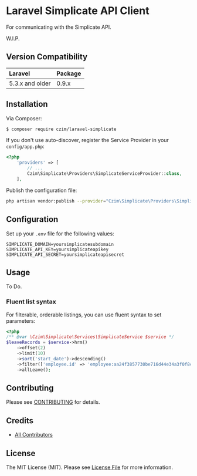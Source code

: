 # Laravel Simplicate API Client

For communicating with the Simplicate API.

W.I.P.


## Version Compatibility

 Laravel             | Package 
:--------------------|:--------
 5.3.x and older     | 0.9.x



## Installation

Via Composer:

``` bash
$ composer require czim/laravel-simplicate
```

If you don't use auto-discover, register the Service Provider in your `config/app.php`:

```php
<?php
    'providers' => [
        // ...
        Czim\Simplicate\Providers\SimplicateServiceProvider::class,
    ],
```


Publish the configuration file:

``` bash
php artisan vendor:publish --provider="Czim\Simplicate\Providers\SimplicateServiceProvider"
```

## Configuration

Set up your `.env` file for the following values:

```dotenv
SIMPLICATE_DOMAIN=yoursimplicatesubdomain
SIMPLICATE_API_KEY=yoursimplicateapikey
SIMPLICATE_API_SECRET=yoursimplicateapisecret
```

## Usage

To Do.

### Fluent list syntax

For filterable, orderable listings, you can use fluent syntax to set parameters:

```php
<?php
/** @var \Czim\Simplicate\Services\SimplicateService $service */
$leaveRecords = $service->hrm()
    ->offset(2)
    ->limit(10)
    ->sort('start_date')->descending()
    ->filter(['employee.id' => 'employee:aa24f3857730be716d44e34a3f0f8c3a'])
    ->allLeave();
```


## Contributing

Please see [CONTRIBUTING](CONTRIBUTING.md) for details.


## Credits

- [All Contributors][link-contributors]

## License

The MIT License (MIT). Please see [License File](LICENSE.md) for more information.

[ico-version]: https://img.shields.io/packagist/v/czim/laravel-simplicate.svg?style=flat-square
[ico-license]: https://img.shields.io/badge/license-MIT-brightgreen.svg?style=flat-square
[ico-downloads]: https://img.shields.io/packagist/dt/czim/laravel-simplicate.svg?style=flat-square

[link-packagist]: https://packagist.org/packages/czim/laravel-simplicate
[link-downloads]: https://packagist.org/packages/czim/laravel-simplicate
[link-author]: https://github.com/czim
[link-contributors]: ../../contributors

